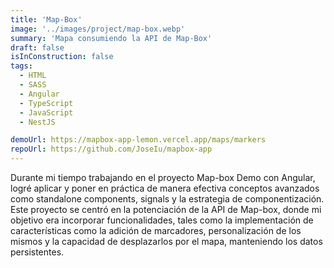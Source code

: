 ```yaml
---
title: 'Map-Box'
image: '../images/project/map-box.webp'
summary: 'Mapa consumiendo la API de Map-Box'
draft: false
isInConstruction: false
tags:
  - HTML
  - SASS
  - Angular
  - TypeScript
  - JavaScript
  - NestJS

demoUrl: https://mapbox-app-lemon.vercel.app/maps/markers
repoUrl: https://github.com/JoseIu/mapbox-app
---
```


Durante mi tiempo trabajando en el proyecto Map-box Demo con Angular, logré aplicar y poner en práctica de manera efectiva conceptos avanzados como standalone components, signals y la estrategia de componentización. Este proyecto se centró en la potenciación de la API de Map-box, donde mi objetivo era incorporar funcionalidades, tales como la implementación de características como la adición de marcadores, personalización de los mismos y la capacidad de desplazarlos por el mapa, manteniendo los datos persistentes.
